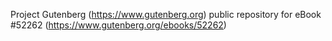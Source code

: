 Project Gutenberg (https://www.gutenberg.org) public repository for
eBook #52262 (https://www.gutenberg.org/ebooks/52262)
